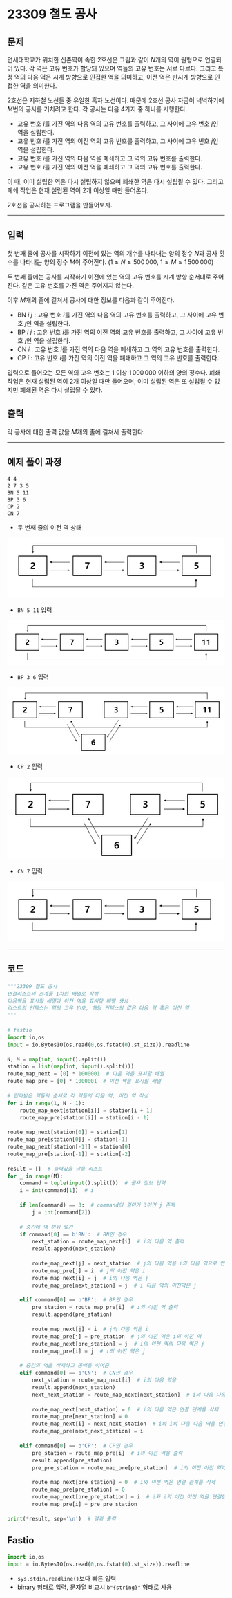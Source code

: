 # 23309 철도 공사

## 문제

연세대학교가 위치한 신촌역이 속한 2호선은 그림과 같이 $N$개의 역이 원형으로 연결되어 있다. 각 역은 고유 번호가 할당돼 있으며 역들의 고유 번호는 서로 다르다.   그리고 특정 역의 다음 역은 시계 방향으로 인접한 역을 의미하고, 이전 역은 반시계 방향으로 인접한 역을 의미한다.  

2호선은 지하철 노선들 중 유일한 흑자 노선이다. 때문에 2호선 공사 자금이 넉넉하기에 $M$번의 공사를 거치려고 한다. 각 공사는 다음 4가지 중 하나를 시행한다.  

- 고유 번호 $i$를 가진 역의 다음 역의 고유 번호를 출력하고, 그 사이에 고유 번호 $j$인 역을 설립한다.
- 고유 번호 $i$를 가진 역의 이전 역의 고유 번호를 출력하고, 그 사이에 고유 번호 $j$인 역을 설립한다.
- 고유 번호 $i$를 가진 역의 다음 역을 폐쇄하고 그 역의 고유 번호를 출력한다.
- 고유 번호 $i$를 가진 역의 이전 역을 폐쇄하고 그 역의 고유 번호를 출력한다.

이 때, 이미 설립한 역은 다시 설립하지 않으며 폐쇄한 역은 다시 설립될 수 있다. 그리고 폐쇄 작업은 현재 설립된 역이 $2$개 이상일 때만 들어온다.

2호선을 공사하는 프로그램을 만들어보자.  

---

## 입력

첫 번째 줄에 공사를 시작하기 이전에 있는 역의 개수를 나타내는 양의 정수 $N$과 공사 횟수를 나타내는 양의 정수 $M$이 주어진다. ($1 \le N \le 500\,000$, $1 \le M \le 1\,500\,000$)
 
두 번째 줄에는 공사를 시작하기 이전에 있는 역의 고유 번호를 시계 방향 순서대로 주어진다. 같은 고유 번호를 가진 역은 주어지지 않는다.  

이후 $M$개의 줄에 걸쳐서 공사에 대한 정보를 다음과 같이 주어진다.  

- BN $i$ $j$ : 고유 번호 $i$를 가진 역의 다음 역의 고유 번호를 출력하고, 그 사이에 고유 번호 $j$인 역을 설립한다.
- BP $i$ $j$ : 고유 번호 $i$를 가진 역의 이전 역의 고유 번호를 출력하고, 그 사이에 고유 번호 $j$인 역을 설립한다.
- CN $i$ : 고유 번호 $i$를 가진 역의 다음 역을 폐쇄하고 그 역의 고유 번호를 출력한다.
- CP $i$ : 고유 번호 $i$를 가진 역의 이전 역을 폐쇄하고 그 역의 고유 번호를 출력한다.

입력으로 들어오는 모든 역의 고유 번호는 $1$ 이상 $1\,000\,000$ 이하의 양의 정수다. 폐쇄 작업은 현재 설립된 역이 $2$개 이상일 때만 들어오며, 이미 설립된 역은 또 설립될 수 없지만 폐쇄된 역은 다시 설립될 수 있다.  

## 출력

각 공사에 대한 출력 값을 $M$개의 줄에 걸쳐서 출력한다.

---

## 예제 풀이 과정

```
4 4
2 7 3 5
BN 5 11
BP 3 6
CP 2
CN 7
```
- 두 번째 줄의 이전 역 상태

![](./image/23309_1.png)

- `BN 5 11` 입력

![](./image/23309_2.png)

- `BP 3 6` 입력

![](./image/23309_3.png)

- `CP 2` 입력

![](./image/23309_4.png)

- `CN 7` 입력

![](./image/23309_1.png)

---

## 코드




```python
"""23309 철도 공사
연결리스트의 관계를 1차원 배열로 작성
다음역을 표시할 배열과 이전 역을 표시할 배열 생성
리스트의 인덱스는 역의 고유 번호, 해당 인덱스의 값은 다음 역 혹은 이전 역
"""

# fastio
import io,os
input = io.BytesIO(os.read(0,os.fstat(0).st_size)).readline

N, M = map(int, input().split())
station = list(map(int, input().split()))
route_map_next = [0] * 1000001  # 다음 역을 표시할 배열
route_map_pre = [0] * 1000001  # 이전 역을 표시할 배열

# 입력받은 역들의 순서로 각 역들의 다음 역, 이전 역 작성
for i in range(1, N - 1):
    route_map_next[station[i]] = station[i + 1]
    route_map_pre[station[i]] = station[i - 1]

route_map_next[station[0]] = station[1]
route_map_pre[station[0]] = station[-1]
route_map_next[station[-1]] = station[0]
route_map_pre[station[-1]] = station[-2]
    
result = []  # 출력값을 담을 리스트
for _ in range(M):
    command = tuple(input().split())  # 공사 정보 입력
    i = int(command[1])  # i
    
    if len(command) == 3:  # command의 길이가 3이면 j 존재
        j = int(command[2])
        
    # 중간에 역 끼워 넣기
    if command[0] == b'BN':  # BN인 경우
        next_station = route_map_next[i]  # i의 다음 역 출력
        result.append(next_station)

        route_map_next[j] = next_station  # j의 다음 역을 i의 다음 역으로 연결
        route_map_pre[j] = i  # j의 이전 역은 i
        route_map_next[i] = j  # i의 다음 역은 j
        route_map_pre[next_station] = j  # i 다음 역의 이전역은 j

    elif command[0] == b'BP':  # BP인 경우
        pre_station = route_map_pre[i]  # i의 이전 역 출력
        result.append(pre_station)

        route_map_next[j] = i  # j의 다음 역은 i
        route_map_pre[j] = pre_station  # j의 이전 역은 i의 이전 역
        route_map_next[pre_station] = j  # i의 이전 역의 다음 역은 j
        route_map_pre[i] = j  # i의 이전 역은 j

    # 중간의 역을 삭제하고 공백을 이어줌
    elif command[0] == b'CN':  # CN인 경우
        next_station = route_map_next[i]  # i의 다음 역을 
        result.append(next_station)
        next_next_station = route_map_next[next_station]  # i의 다음 다음 역과 이어줘야 한다

        route_map_next[next_station] = 0  # i의 다음 역은 연결 관계를 삭제
        route_map_pre[next_station] = 0
        route_map_next[i] = next_next_station  # i와 i의 다음 다음 역을 연결한다
        route_map_pre[next_next_station] = i

    elif command[0] == b'CP':  # CP인 경우
        pre_station = route_map_pre[i]  # i의 이전 역을 출력
        result.append(pre_station)
        pre_pre_station = route_map_pre[pre_station]  # i의 이전 이전 역과 이어줘야 한다

        route_map_next[pre_station] = 0  # i와 이전 역은 연결 관계를 삭제
        route_map_pre[pre_station] = 0
        route_map_next[pre_pre_station] = i  # i와 i의 이전 이전 역을 연결한다
        route_map_pre[i] = pre_pre_station

print(*result, sep='\n')  # 결과 출력
```

## Fastio
```python
import io,os
input = io.BytesIO(os.read(0,os.fstat(0).st_size)).readline
```

- `sys.stdin.readline()`보다 빠른 입력
- binary 형태로 입력, 문자열 비교시 `b"{string}"` 형태로 사용